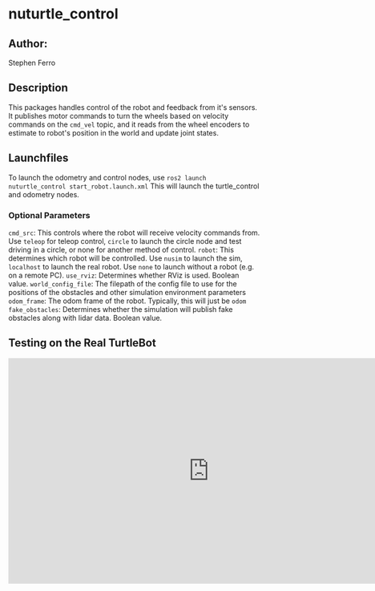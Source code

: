 # nuturtle_control

## Author:
Stephen Ferro

## Description
This packages handles control of the robot and feedback from it's sensors. It publishes motor commands to turn the wheels based on velocity commands on the `cmd_vel` topic, and it reads from the wheel encoders to estimate to robot's position in the world and update joint states. 

## Launchfiles
To launch the odometry and control nodes, use `ros2 launch nuturtle_control start_robot.launch.xml` This will launch the turtle_control and odometry nodes.

### Optional Parameters
`cmd_src`: This controls where the robot will receive velocity commands from. Use `teleop` for teleop control, `circle` to launch the circle node and test driving in a circle, or none for another method of control. 
`robot`: This determines which robot will be controlled. Use `nusim` to launch the sim, `localhost` to launch the real robot. Use `none` to launch without a robot (e.g. on a remote PC).
`use_rviz`: Determines whether RViz is used. Boolean value. 
`world_config_file`: The filepath of the config file to use for the positions of the obstacles and other simulation environment parameters
`odom_frame`: The odom frame of the robot. Typically, this will just be `odom`
`fake_obstacles`: Determines whether the simulation will publish fake obstacles along with lidar data. Boolean value. 

## Testing on the Real TurtleBot

<iframe width="800" height="450" src="https://www.youtube.com/embed/JjyP8bdBT1g?si=lRUmbJy-m2rO0yMx" title="YouTube video player" frameborder="0" allow="accelerometer; autoplay; clipboard-write; encrypted-media; gyroscope; picture-in-picture; web-share" allowfullscreen></iframe>